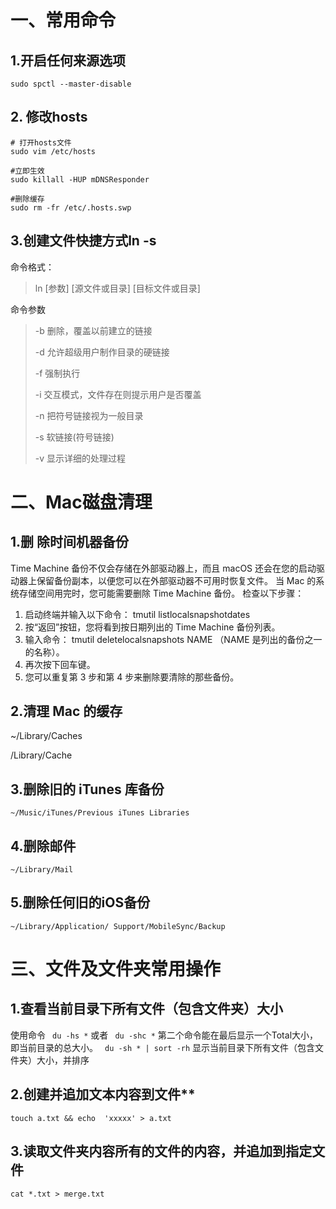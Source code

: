# 一、常用命令

## **1.开启任何来源选项**

`sudo spctl --master-disable`

## **2. 修改hosts**

```shell
# 打开hosts文件
sudo vim /etc/hosts

#立即生效
sudo killall -HUP mDNSResponder

#删除缓存
sudo rm -fr /etc/.hosts.swp
```



## **3.**创建文件快捷方式**ln -s**

  命令格式：

> ln [参数] [源文件或目录] [目标文件或目录]

  命令参数

> -b 删除，覆盖以前建立的链接 
>
> -d 允许超级用户制作目录的硬链接 
>
> -f 强制执行 
>
> -i 交互模式，文件存在则提示用户是否覆盖 
>
> -n 把符号链接视为一般目录 
>
> -s 软链接(符号链接) 
>
> -v 显示详细的处理过程



# **二、Mac磁盘清理**

## **1.删 除时间机器备份**

Time Machine 备份不仅会存储在外部驱动器上，而且 macOS 还会在您的启动驱动器上保留备份副本，以便您可以在外部驱动器不可用时恢复文件。 当 Mac 的系统存储空间用完时，您可能需要删除 Time Machine 备份。 检查以下步骤：

1. 启动终端并输入以下命令： tmutil listlocalsnapshotdates
2. 按“返回”按钮，您将看到按日期列出的 Time Machine 备份列表。
3. 输入命令： tmutil deletelocalsnapshots NAME （NAME 是列出的备份之一的名称）。
4. 再次按下回车键。
5. 您可以重复第 3 步和第 4 步来删除要清除的那些备份。

## **2.清理 Mac 的缓存**

~/Library/Caches 

 /Library/Cache 

## **3.删除旧的 iTunes 库备份**

`~/Music/iTunes/Previous iTunes Libraries`

## 4.删除邮件

`~/Library/Mail`



## **5.删除任何旧的iOS备份**



`~/Library/Application/ Support/MobileSync/Backup`



# **三、文件及文件夹常用操作**

## **1.查看当前目录下所有文件（包含文件夹）大小**

使用命令
` du -hs *`
 或者
` du -shc *`
 第二个命令能在最后显示一个Total大小，即当前目录的总大小。
` du -sh * | sort -rh`
 显示当前目录下所有文件（包含文件夹）大小，并排序

## 2.创建并追加文本内容到文件**

`touch a.txt && echo  'xxxxx' > a.txt`

## 3.读取文件夹内容所有的文件的内容，并追加到指定文件

`cat *.txt > merge.txt`



